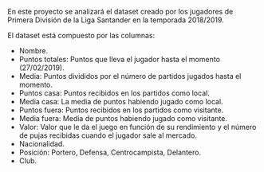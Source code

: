 En este proyecto se analizará el dataset creado por los jugadores de Primera División de la Liga Santander en la temporada 2018/2019.

El dataset está compuesto por las columnas:

- Nombre.
- Puntos totales: Puntos que lleva el jugador hasta el momento (27/02/2019).
- Media: Puntos divididos por el número de partidos jugados hasta el momento.
- Puntos casa: Puntos recibidos en los partidos como local.
- Media casa: La media de puntos habiendo jugado como local.
- Puntos fuera: Puntos recibidos en los partidos como visitante.
- Media fuera: Media de puntos habiendo jugado como visitante.
- Valor: Valor que le da el juego en función de su rendimiento y el número de pujas recibidas cuando el jugador sale al mercado.
- Nacionalidad.
- Posición: Portero, Defensa, Centrocampista, Delantero.
- Club.   
